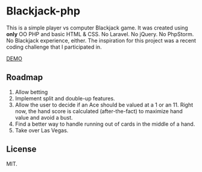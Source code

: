 # Blackjack-php

This is a simple player vs computer Blackjack game.  It was created using **only** OO PHP and basic HTML & CSS. No Laravel. No jQuery. No PhpStorm. No Blackjack experience, either. The inspiration for this project was a recent coding challenge that I participated in.

[DEMO](https://blackjack-php.herokuapp.com/)

## Roadmap

1. Allow betting
2. Implement split and double-up features.
3. Allow the user to decide if an Ace should be valued at a 1 or an 11.  Right now, the hand score is calculated (after-the-fact) to maximize hand value and avoid a bust.
4. Find a better way to handle running out of cards in the middle of a hand.
5. Take over Las Vegas.

## License

MIT.